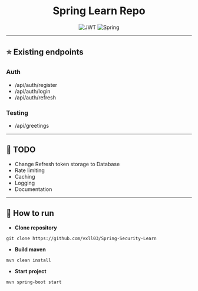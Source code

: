 <h1 align="center">
  Spring Learn Repo
</h1>

<div align="center">
  
![JWT](https://img.shields.io/badge/JWT-black?style=for-the-badge&logo=JSON%20web%20tokens)
![Spring](https://img.shields.io/badge/spring-%236DB33F.svg?style=for-the-badge&logo=spring&logoColor=white)

</div>

---

## **⭐ Existing endpoints**

<div>
  <h3>Auth</h3>

  <ul>
  <li>/api/auth/register</li>
  <li>/api/auth/login</li>
  <li>/api/auth/refresh</li>
  </ul>
</div>

<div>
  <h3>Testing</h3>
  <ul>
    <li>/api/greetings</li>
  </ul>
</div>

---

## **📝 TODO**

- Change Refresh token storage to Database
- Rate limiting
- Caching
- Logging
- Documentation

---

## **🚀 How to run**

- **Clone repository**
```git
git clone https://github.com/vxll03/Spring-Security-Learn
```

- **Build maven**
```maven
mvn clean install
```

- **Start project**
```maven
mvn spring-boot start
```
